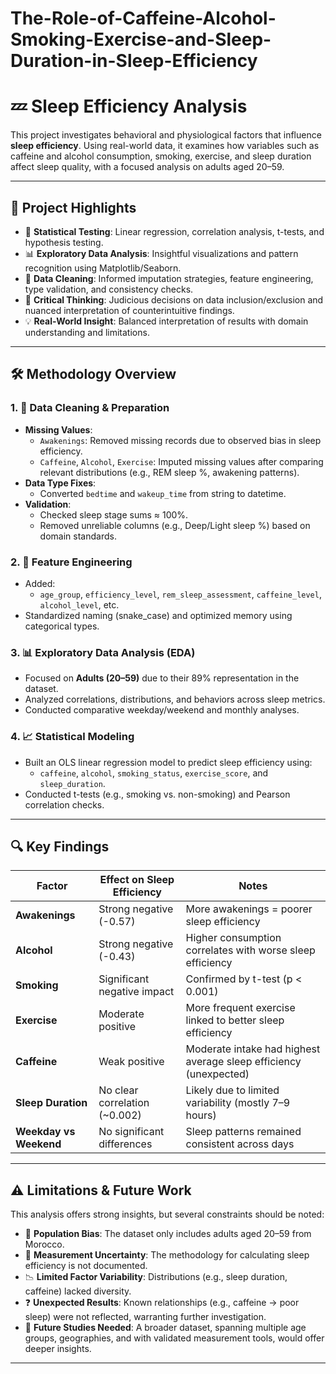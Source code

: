 # The-Role-of-Caffeine-Alcohol-Smoking-Exercise-and-Sleep-Duration-in-Sleep-Efficiency
# 💤 Sleep Efficiency Analysis

This project investigates behavioral and physiological factors that influence **sleep efficiency**. Using real-world data, it examines how variables such as caffeine and alcohol consumption, smoking, exercise, and sleep duration affect sleep quality, with a focused analysis on adults aged 20–59.

---

## 🧠 Project Highlights

- 🧪 **Statistical Testing**: Linear regression, correlation analysis, t-tests, and hypothesis testing.
- 📊 **Exploratory Data Analysis**: Insightful visualizations and pattern recognition using Matplotlib/Seaborn.
- 🧹 **Data Cleaning**: Informed imputation strategies, feature engineering, type validation, and consistency checks.
- 🎯 **Critical Thinking**: Judicious decisions on data inclusion/exclusion and nuanced interpretation of counterintuitive findings.
- 💡 **Real-World Insight**: Balanced interpretation of results with domain understanding and limitations.

---

## 🛠️ Methodology Overview

### 1. 🧼 Data Cleaning & Preparation
- **Missing Values**:
  - `Awakenings`: Removed missing records due to observed bias in sleep efficiency.
  - `Caffeine`, `Alcohol`, `Exercise`: Imputed missing values after comparing relevant distributions (e.g., REM sleep %, awakening patterns).
- **Data Type Fixes**:
  - Converted `bedtime` and `wakeup_time` from string to datetime.
- **Validation**:
  - Checked sleep stage sums ≈ 100%.
  - Removed unreliable columns (e.g., Deep/Light sleep %) based on domain standards.

### 2. 🔧 Feature Engineering
- Added:
  - `age_group`, `efficiency_level`, `rem_sleep_assessment`, `caffeine_level`, `alcohol_level`, etc.
- Standardized naming (snake_case) and optimized memory using categorical types.

### 3. 📊 Exploratory Data Analysis (EDA)
- Focused on **Adults (20–59)** due to their 89% representation in the dataset.
- Analyzed correlations, distributions, and behaviors across sleep metrics.
- Conducted comparative weekday/weekend and monthly analyses.

### 4. 📈 Statistical Modeling
- Built an OLS linear regression model to predict sleep efficiency using:
  - `caffeine`, `alcohol`, `smoking_status`, `exercise_score`, and `sleep_duration`.
- Conducted t-tests (e.g., smoking vs. non-smoking) and Pearson correlation checks.

---

## 🔍 Key Findings

| Factor              | Effect on Sleep Efficiency           | Notes                                                                 |
|---------------------|--------------------------------------|-----------------------------------------------------------------------|
| **Awakenings**      | Strong negative (-0.57)              | More awakenings = poorer sleep efficiency                             |
| **Alcohol**         | Strong negative (-0.43)              | Higher consumption correlates with worse sleep efficiency             |
| **Smoking**         | Significant negative impact          | Confirmed by t-test (p < 0.001)                                       |
| **Exercise**        | Moderate positive                    | More frequent exercise linked to better sleep efficiency              |
| **Caffeine**        | Weak positive                        | Moderate intake had highest average sleep efficiency (unexpected)     |
| **Sleep Duration**  | No clear correlation (~0.002)        | Likely due to limited variability (mostly 7–9 hours)                  |
| **Weekday vs Weekend** | No significant differences         | Sleep patterns remained consistent across days                        |

---

## ⚠️ Limitations & Future Work

This analysis offers strong insights, but several constraints should be noted:

- 📍 **Population Bias**: The dataset only includes adults aged 20–59 from Morocco.
- 🧪 **Measurement Uncertainty**: The methodology for calculating sleep efficiency is not documented.
- 📉 **Limited Factor Variability**: Distributions (e.g., sleep duration, caffeine) lacked diversity.
- ❓ **Unexpected Results**: Known relationships (e.g., caffeine → poor sleep) were not reflected, warranting further investigation.
- 🧪 **Future Studies Needed**: A broader dataset, spanning multiple age groups, geographies, and with validated measurement tools, would offer deeper insights.

---






